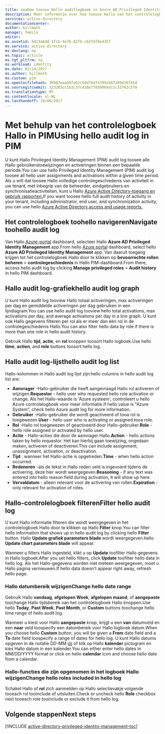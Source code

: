 ```yaml
---
title: aaaHow toouse Hallo auditlogboek in Azure AD Privileged Identity Management | Microsoft Docs
description: Meer informatie over hoe toouse Hallo van het controlelogboek in hello Azure Privileged Identity Management-uitbreiding.
services: active-directory
documentationcenter: 
author: billmath
manager: femila
editor: 
ms.assetid: 5d13a6dd-1fcb-4e76-82fb-cb2f4f0e4357
ms.service: active-directory
ms.devlang: na
ms.topic: article
ms.tgt_pltfrm: na
ms.workload: identity
ms.date: 02/14/2017
ms.author: billmath
ms.custom: pim
ms.openlocfilehash: 36987eaab9fe02c5dd7b4f4705e487299430745d
ms.sourcegitcommit: 523283cc1b3c37c428e77850964dc1c33742c5f0
ms.translationtype: MT
ms.contentlocale: nl-NL
ms.lasthandoff: 10/06/2017
---
```

# <a name="using-hello-audit-log-in-pim"></a><span data-ttu-id="8bde7-103">Met behulp van het controlelogboek Hallo in PIM</span><span class="sxs-lookup"><span data-stu-id="8bde7-103">Using hello audit log in PIM</span></span>
<span data-ttu-id="8bde7-104">U kunt Hallo Privileged Identity Management (PIM) audit log toosee alle Hallo gebruikerstoewijzingen en activeringen binnen een bepaalde periode.</span><span class="sxs-lookup"><span data-stu-id="8bde7-104">You can use hello Privileged Identity Management (PIM) audit log toosee all hello user assignments and activations within a given time period.</span></span> <span data-ttu-id="8bde7-105">Als u wilt dat toosee Hallo volledige controlegeschiedenis van activiteit in uw tenant, met inbegrip van de beheerder, eindgebruikers en synchronisatieactiviteiten, kunt u Hallo [Azure Active Directory-toegang en gebruik rapporten.](active-directory-view-access-usage-reports.md)</span><span class="sxs-lookup"><span data-stu-id="8bde7-105">If you want toosee hello full audit history of activity in your tenant, including administrator, end user, and synchronization activity, you can use hello [Azure Active Directory access and usage reports.](active-directory-view-access-usage-reports.md)</span></span>

## <a name="navigate-toohello-audit-log"></a><span data-ttu-id="8bde7-106">Het controlelogboek toohello navigeren</span><span class="sxs-lookup"><span data-stu-id="8bde7-106">Navigate toohello audit log</span></span>
<span data-ttu-id="8bde7-107">Van Hallo [Azure-portal](https://portal.azure.com) dashboard, selecteer Hallo **Azure AD Privileged Identity Management** app.</span><span class="sxs-lookup"><span data-stu-id="8bde7-107">From hello [Azure portal](https://portal.azure.com) dashboard, select hello **Azure AD Privileged Identity Management** app.</span></span> <span data-ttu-id="8bde7-108">Van daaruit toegang krijgen tot het controlelogboek Hallo door te klikken op **bevoorrechte rollen beheren** > **controlegeschiedenis** in Hallo PIM-dashboard.</span><span class="sxs-lookup"><span data-stu-id="8bde7-108">From there, access hello audit log by clicking **Manage privileged roles** > **Audit history** in hello PIM dashboard.</span></span>

## <a name="hello-audit-log-graph"></a><span data-ttu-id="8bde7-109">Hallo audit log-grafiek</span><span class="sxs-lookup"><span data-stu-id="8bde7-109">hello audit log graph</span></span>
<span data-ttu-id="8bde7-110">U kunt Hallo audit log tooview Hallo totaal activeringen, max activeringen per dag en gemiddelde activeringen per dag gebruiken in een lijndiagram.</span><span class="sxs-lookup"><span data-stu-id="8bde7-110">You can use hello audit log tooview hello total activations, max activations per day, and average activations per day in a line graph.</span></span>  <span data-ttu-id="8bde7-111">U kunt ook Hallo gegevens filteren per rol als er meer dan één rol in de controlegeschiedenis Hallo.</span><span class="sxs-lookup"><span data-stu-id="8bde7-111">You can also filter hello data by role if there is more than one role in hello audit history.</span></span>

<span data-ttu-id="8bde7-112">Gebruik Hallo **tijd**, **actie**, en **rol** knoppen toosort Hallo logboek.</span><span class="sxs-lookup"><span data-stu-id="8bde7-112">Use hello **time**, **action**, and **role** buttons toosort hello log.</span></span>

## <a name="hello-audit-log-list"></a><span data-ttu-id="8bde7-113">Hallo audit log-lijst</span><span class="sxs-lookup"><span data-stu-id="8bde7-113">hello audit log list</span></span>
<span data-ttu-id="8bde7-114">Hallo-kolommen in Hallo audit log lijst zijn:</span><span class="sxs-lookup"><span data-stu-id="8bde7-114">hello columns in hello audit log list are:</span></span>

* <span data-ttu-id="8bde7-115">**Aanvrager** -Hallo-gebruiker die heeft aangevraagd Hallo rol activeren of wijzigen.</span><span class="sxs-lookup"><span data-stu-id="8bde7-115">**Requestor** - hello user who requested hello role activation or change.</span></span>  <span data-ttu-id="8bde7-116">Als het Hallo-waarde is 'Azure systeem', controleert u hello Azure controlelogboek voor meer informatie.</span><span class="sxs-lookup"><span data-stu-id="8bde7-116">If hello value is "Azure System", check hello Azure audit log for more information.</span></span>
* <span data-ttu-id="8bde7-117">**Gebruiker** -Hallo-gebruiker die wordt geactiveerd of tooa rol is toegewezen.</span><span class="sxs-lookup"><span data-stu-id="8bde7-117">**User** - hello user who is activating or assigned tooa role.</span></span>
* <span data-ttu-id="8bde7-118">**Rol** -Hallo rol toegewezen of geactiveerd door Hallo-gebruiker.</span><span class="sxs-lookup"><span data-stu-id="8bde7-118">**Role** - hello role assigned or activated by hello user.</span></span>
* <span data-ttu-id="8bde7-119">**Actie** - Hallo-acties die door de aanvrager Hallo.</span><span class="sxs-lookup"><span data-stu-id="8bde7-119">**Action** - hello actions taken by hello requestor.</span></span> <span data-ttu-id="8bde7-120">Het kan hierbij gaan toewijzing, ongedaan maken, activeren of deactiveren.</span><span class="sxs-lookup"><span data-stu-id="8bde7-120">This can include assignment, unassignment, activation, or deactivation.</span></span>
* <span data-ttu-id="8bde7-121">**Tijd** : wanneer het Hallo-actie is opgetreden.</span><span class="sxs-lookup"><span data-stu-id="8bde7-121">**Time** - when hello action occurred.</span></span>
* <span data-ttu-id="8bde7-122">**Redeneren** -als de tekst in Hallo reden veld is ingevoerd tijdens de activering, deze hier wordt weergegeven.</span><span class="sxs-lookup"><span data-stu-id="8bde7-122">**Reasoning** - if any text was entered into hello reason field during activation, it will show up here.</span></span>
* <span data-ttu-id="8bde7-123">**Vervaldatum** - alleen relevant voor de activering van rollen.</span><span class="sxs-lookup"><span data-stu-id="8bde7-123">**Expiration** - only relevant for activation of roles.</span></span>

## <a name="filter-hello-audit-log"></a><span data-ttu-id="8bde7-124">Hallo-controlelogboek filteren</span><span class="sxs-lookup"><span data-stu-id="8bde7-124">Filter hello audit log</span></span>
<span data-ttu-id="8bde7-125">U kunt Hallo informatie filteren die wordt weergegeven in het controlelogboek Hallo door te klikken op Hallo **Filter** knop.</span><span class="sxs-lookup"><span data-stu-id="8bde7-125">You can filter hello information that shows up in hello audit log by clicking hello **Filter** button.</span></span>  <span data-ttu-id="8bde7-126">Hallo **Update grafiek parameters blade** wordt weergegeven.</span><span class="sxs-lookup"><span data-stu-id="8bde7-126">hello **Update chart parameters blade** will appear.</span></span>

<span data-ttu-id="8bde7-127">Wanneer u filters Hallo ingesteld, klikt u op **Update** toofilter Hallo gegevens in Hallo logboek.</span><span class="sxs-lookup"><span data-stu-id="8bde7-127">After you set hello filters, click **Update** toofilter hello data in hello log.</span></span>  <span data-ttu-id="8bde7-128">Als het Hallo-gegevens worden niet meteen weergegeven, moet u Hallo pagina vernieuwen.</span><span class="sxs-lookup"><span data-stu-id="8bde7-128">If hello data doesn't appear right away, refresh hello page.</span></span>

### <a name="change-hello-date-range"></a><span data-ttu-id="8bde7-129">Hallo datumbereik wijzigen</span><span class="sxs-lookup"><span data-stu-id="8bde7-129">Change hello date range</span></span>
<span data-ttu-id="8bde7-130">Gebruik Hallo **vandaag**, **afgelopen Week**, **afgelopen maand**, of **aangepaste** toochange Hallo tijdsbereik van het controlelogboek Hallo knoppen.</span><span class="sxs-lookup"><span data-stu-id="8bde7-130">Use hello **Today**, **Past Week**, **Past Month**, or **Custom** buttons toochange hello time range of hello audit log.</span></span>

<span data-ttu-id="8bde7-131">Wanneer u kiest voor Hallo **aangepaste** knop, krijgt u een **van** datumveld en een **naar** veld toospecify een datumbereik voor Hallo logboek datum.</span><span class="sxs-lookup"><span data-stu-id="8bde7-131">When you choose hello **Custom** button, you will be given a **From** date field and a **To** date field toospecify a range of dates for hello log.</span></span>  <span data-ttu-id="8bde7-132">U kunt Hallo datums opgeven in de notatie DD-MM-jjjj of klik op Hallo **kalender** pictogram en kies Hallo datum in een kalender.</span><span class="sxs-lookup"><span data-stu-id="8bde7-132">You can either enter hello dates in MM/DD/YYYY format or click on hello **calendar** icon and choose hello date from a calendar.</span></span>

### <a name="change-hello-roles-included-in-hello-log"></a><span data-ttu-id="8bde7-133">Hallo-functies die zijn opgenomen in het logboek Hallo wijzigen</span><span class="sxs-lookup"><span data-stu-id="8bde7-133">Change hello roles included in hello log</span></span>
<span data-ttu-id="8bde7-134">Schakel Hallo of **rol** zich aanmelden op Hallo selectievakje volgende tooeach rol tooinclude of uitsluiten.</span><span class="sxs-lookup"><span data-stu-id="8bde7-134">Check or uncheck hello **Role** checkbox next tooeach role tooinclude or exclude it from hello log.</span></span>

<!--Every topic should have next steps and links toohello next logical set of content tookeep hello customer engaged-->
## <a name="next-steps"></a><span data-ttu-id="8bde7-135">Volgende stappen</span><span class="sxs-lookup"><span data-stu-id="8bde7-135">Next steps</span></span>
[!INCLUDE [active-directory-privileged-identity-management-toc](../../includes/active-directory-privileged-identity-management-toc.md)]

